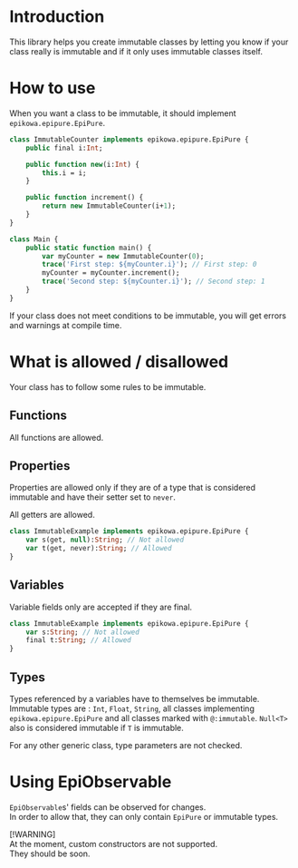 # Introduction
This library helps you create immutable classes by letting you know if your class really is immutable and if it only uses immutable classes itself.

# How to use
When you want a class to be immutable, it should implement `epikowa.epipure.EpiPure`.

```haxe
class ImmutableCounter implements epikowa.epipure.EpiPure {
    public final i:Int;

    public function new(i:Int) {
        this.i = i;
    }

    public function increment() {
        return new ImmutableCounter(i+1);
    }
}

class Main {
    public static function main() {
        var myCounter = new ImmutableCounter(0);
        trace('First step: ${myCounter.i}'); // First step: 0
        myCounter = myCounter.increment();
        trace('Second step: ${myCounter.i}'); // Second step: 1
    }
}
```

If your class does not meet conditions to be immutable, you will get errors and warnings at compile time.

# What is allowed / disallowed
Your class has to follow some rules to be immutable.
## Functions
All functions are allowed.
## Properties
Properties are allowed only if they are of a type that is considered immutable and have their setter set to `never`.

All getters are allowed.

```haxe
class ImmutableExample implements epikowa.epipure.EpiPure {
    var s(get, null):String; // Not allowed
    var t(get, never):String; // Allowed
}
```

## Variables
Variable fields only are accepted if they are final.

```haxe
class ImmutableExample implements epikowa.epipure.EpiPure {
    var s:String; // Not allowed
    final t:String; // Allowed
}
```

## Types
Types referenced by a variables have to themselves be immutable.  
Immutable types are : `Int`, `Float`, `String`, all classes implementing `epikowa.epipure.EpiPure` and all classes marked with `@:immutable`. `Null<T>` also is considered immutable if `T` is immutable.

For any other generic class, type parameters are not checked.

# Using EpiObservable
`EpiObservable`s' fields can be observed for changes.  
In order to allow that, they can only contain `EpiPure` or immutable types.  

[!WARNING]  
At the moment, custom constructors are not supported.  
They should be soon.  
